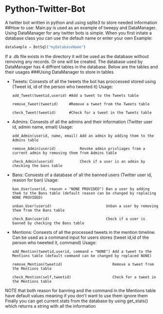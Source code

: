 # Python-Twitter-Bot
A twitter bot written in python and using sqlite3 to store needed information
##How to use:
Main.py is used as an example of tweepy and DataManager. Using DataManager for any twitter bots is simple.
When you first initate a database class you can use the default name or enter your own
Example:
```python
dataSample = BotSql("myDatabaseName")
```
If a .db file exists in the directory it will be used as the database without removing any records. Or one will be created. The database used by DataManager has 4 diffrent tables in the database. Below are the tables and their usages
###Using DataManager to store in tables
* Tweets:   Consests of all the tweets the bot has proccessed stored using (Tweet id, id of the person who tweeted it)
  Usage: 
  ```
  add_Tweet(tweetid,userid) #Add a tweet to the Tweets table 
  ```  
  ```
  remove_Tweet(tweetid)     #Remove a tweet from the Tweets table  
  ```  
  ```
  check_Tweet(tweetid)      #Check for a tweet in the Tweets table  
  ```  
  
* Admins:   Consests of all the admins and their information (Twitter user id, admin name, email)
  Usage:
  ```
  add_Admin(userid, name, email) Add an admin by adding them to the Admins table  
  ```  
  ```
  remove_Admin(userid)           Revoke admin privliages from a current admin by removing them from Admins table  
  ```  
  ```
  check_Admin(userid)            Check if a user is an admin by checking the bans table  
  ```  

* Bans:     Consests of a database of all the banned users (Twitter user id, reason for ban)
  Usage:  
  ```
  ban_User(userid, reason = "NONE PROVIDED") Ban a user by adding them to the Bans table (default reason can be changed by replacing NONE PROVIDED)  
  ```  
  ```
  unban_User(userid)                         Unban a user by removing them from the Bans table  
  ```  
  ```
  check_Ban(userid)                          Check if a user is banned by checking the Bans table  
  ```  

* Mentions: Consests of all the processed tweets in the mention timeline. Can be used as a command input for users stores (tweet id,id of the person who tweeted it, command)
  Usage:  
  ```
  add_Mention(tweetid,userid, command = "NONE") Add a tweet to the Mentions table (default command can be changed by replaced NONE)  
  ```  
  ```
  remove_Mention(tweetid)                       Remove a tweet from the Mentions table  
  ```  
  ```
  check_Mention(self,tweetid)                   Check for a tweet in the Mentions table  
  ```  
NOTE that both reason for banning and the command in the Mentions table have default values meaning if you don't want to use them ignore them  
Finally you can get current stats from the database by using get_stats() which returns a string with all the information
